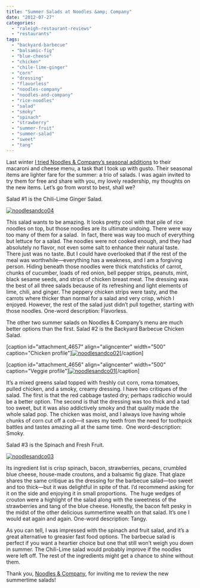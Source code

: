 ```yaml
---
title: "Summer Salads at Noodles &amp; Company"
date: "2012-07-27"
categories: 
  - "raleigh-restaurant-reviews"
  - "restaurants"
tags: 
  - "backyard-barbecue"
  - "balsamic-fig"
  - "blue-cheese"
  - "chicken"
  - "chile-lime-ginger"
  - "corn"
  - "dressing"
  - "flavorless"
  - "noodles-company"
  - "noodles-and-company"
  - "rice-noodles"
  - "salad"
  - "smoky"
  - "spinach"
  - "strawberry"
  - "summer-fruit"
  - "summer-salad"
  - "sweet"
  - "tang"
---
```


Last winter [I tried Noodles & Company’s seasonal additions](http://www.thegourmez.com/2012/04/mac-and-cheese-at-noodles-company/) to their macaroni and cheese menu, a task that I took up with gusto. Their seasonal items are lighter fare for the summer: a trio of salads. I was again invited to try them for free and share with you, my lovely readership, my thoughts on the new items. Let’s go from worst to best, shall we?

Salad #1 is the Chili-Lime Ginger Salad.

[![](http://s3.amazonaws.com/thegourmez-wpmedia/2012/07/noodlesandco04.jpg "noodlesandco04")](http://s3.amazonaws.com/thegourmez-wpmedia/2012/07/noodlesandco04.jpg)

This salad wants to be amazing. It looks pretty cool with that pile of rice noodles on top, but those noodles are its ultimate undoing. There were way too many of them for a salad.  In fact, there was way too much of everything but lettuce for a salad. The noodles were not cooked enough, and they had absolutely no flavor, not even some salt to enhance their natural taste. There just was no taste. But I could have overlooked that if the rest of the meal was worthwhile—everything has a weakness, and I am a forgiving person. Hiding beneath those noodles were thick matchsticks of carrot, chunks of cucumber, loads of red onion, bell pepper strips, peanuts, mint, black sesame seeds, and strips of chicken breast meat. The dressing was the best of all three salads because of its refreshing and light elements of lime, chili, and ginger. The peppery chicken strips were tasty, and the carrots where thicker than normal for a salad and very crisp, which I enjoyed. However, the rest of the salad just didn’t pull together, starting with those noodles. One-word description: Flavorless.

The other two summer salads on Noodles & Company’s menu are much better options than the first. Salad #2 is the Backyard Barbecue Chicken Salad.

\[caption id="attachment\_4657" align="aligncenter" width="500" caption="Chicken profile"\][![](http://s3.amazonaws.com/thegourmez-wpmedia/2012/07/noodlesandco02.jpg "noodlesandco02")](http://s3.amazonaws.com/thegourmez-wpmedia/2012/07/noodlesandco02.jpg)\[/caption\]

\[caption id="attachment\_4656" align="aligncenter" width="500" caption="Veggie profile"\][![](http://s3.amazonaws.com/thegourmez-wpmedia/2012/07/noodlesandco01.jpg "noodlesandco01")](http://s3.amazonaws.com/thegourmez-wpmedia/2012/07/noodlesandco01.jpg)\[/caption\]

It’s a mixed greens salad topped with freshly cut corn, roma tomatoes, pulled chicken, and a smoky, creamy dressing. I have two critiques of the salad. The first is that the red cabbage tasted dry; perhaps radicchio would be a better option. The second is that the dressing was too thick and a tad too sweet, but it was also addictively smoky and that quality made the whole salad pop. The chicken was moist, and I always love having whole chunks of corn cut off a cob—it saves my teeth from the need for toothpick battles and tastes amazing all at the same time.  One word-description: Smoky.

Salad #3 is the Spinach and Fresh Fruit.

[![](http://s3.amazonaws.com/thegourmez-wpmedia/2012/07/noodlesandco03.jpg "noodlesandco03")](http://s3.amazonaws.com/thegourmez-wpmedia/2012/07/noodlesandco03.jpg)

Its ingredient list is crisp spinach, bacon, strawberries, pecans, crumbled blue cheese, house-made croutons, and a balsamic fig glaze. That glaze shares the same critique as the dressing for the barbecue salad—too sweet and too thick—but it was delightful in spite of that. I’d recommend asking for it on the side and enjoying it in small proportions.  The huge wedges of crouton were a highlight of the salad along with the sweetness of the strawberries and tang of the blue cheese. Honestly, the bacon felt pesky in the midst of the other delicious summertime wealth on that salad. It’s one I would eat again and again. One-word description: Tangy.

As you can tell, I was impressed with the spinach and fruit salad, and it’s a great alternative to greasier fast food options. The barbecue salad is perfect if you want a heartier choice but one that still won’t weigh you down in summer. The Chili-Lime salad would probably improve if the noodles were left off. The rest of the ingredients might get a chance to shine without them.

Thank you, [Noodles & Company](http://www.noodles.com/ "Noodles & Company"), for inviting me to review the new summertime salads!
